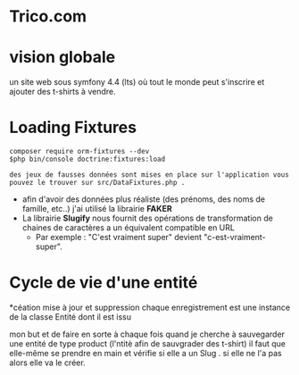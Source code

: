 # Trico.com


vision globale
================
un site web sous symfony 4.4 (lts) où tout le monde peut s'inscrire et ajouter des t-shirts à vendre.


Loading Fixtures
================

    composer require orm-fixtures --dev
    $php bin/console doctrine:fixtures:load
    
    des jeux de fausses données sont mises en place sur l'application vous pouvez le trouver sur src/DataFixtures.php .
    
 
           
* afin d'avoir des données plus réaliste (des prénoms, des noms de famille, etc..) j'ai utilisé la librairie **FAKER** 
* La librairie **Slugify** nous fournit des opérations de transformation de chaines de caractères a un équivalent compatible en URL
  * Par exemple : "C'est vraiment super" devient "c-est-vraiment-super".
  
 Cycle de vie d'une entité  
 ==========================
  *céation mise à jour et suppression
  chaque enregistrement est une instance de la classe Entité dont il est issu
  
mon but et de faire en sorte à chaque fois quand je cherche à sauvegarder une entité de type product (l'ntitè afin de sauvgrader des t-shirt) il faut que elle-même se prendre en main et vérifie si elle a un Slug . si elle ne l'a pas alors elle va le créer.


  
  
    

